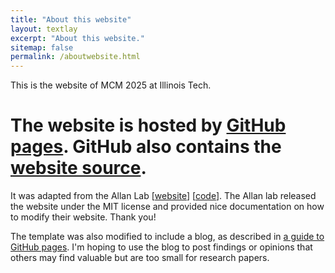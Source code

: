 ```yaml
---
title: "About this website"
layout: textlay
excerpt: "About this website."
sitemap: false
permalink: /aboutwebsite.html
---
```


This is the website of MCM 2025 at Illinois Tech.

# The website is hosted by [GitHub pages](https://ccbatiit.github.io/mcm2025). GitHub also contains the [website source](https://github.com/CCBatIIT/mcm2025).

It was adapted from the Allan Lab
[[website](https://www.allanlab.org/)] [[code](https://github.com/allanlab/allanlab)]. The Allan lab released the website under the MIT license and provided nice documentation on how to modify their website. Thank you!

The template was also modified to include a blog, as described in [a guide to GitHub pages](http://jmcglone.com/guides/github-pages/). I'm hoping to use the blog to post findings or opinions that others may find valuable but are too small for research papers.
